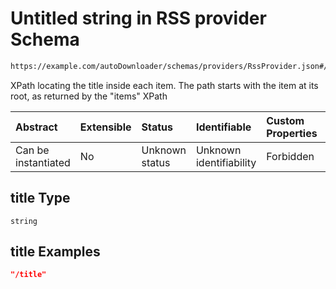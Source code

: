 # Untitled string in RSS provider Schema

```txt
https://example.com/autoDownloader/schemas/providers/RssProvider.json#/properties/xpaths/properties/title
```

XPath locating the title inside each item. The path starts with the item at its root, as returned by the "items" XPath

| Abstract            | Extensible | Status         | Identifiable            | Custom Properties | Additional Properties | Access Restrictions | Defined In                                                                    |
| :------------------ | :--------- | :------------- | :---------------------- | :---------------- | :-------------------- | :------------------ | :---------------------------------------------------------------------------- |
| Can be instantiated | No         | Unknown status | Unknown identifiability | Forbidden         | Allowed               | none                | [RssProvider.json*](../out/providers/RssProvider.json "open original schema") |

## title Type

`string`

## title Examples

```json
"/title"
```
